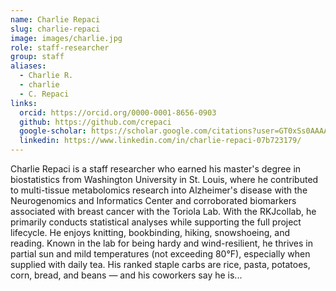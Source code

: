 ```yaml
---
name: Charlie Repaci
slug: charlie-repaci
image: images/charlie.jpg
role: staff-researcher
group: staff
aliases:
  - Charlie R.
  - charlie
  - C. Repaci
links:
  orcid: https://orcid.org/0000-0001-8656-0903 
  github: https://github.com/crepaci
  google-scholar: https://scholar.google.com/citations?user=GT0xSs0AAAAJ&hl=en
  linkedin: https://www.linkedin.com/in/charlie-repaci-07b723179/
---
```


Charlie Repaci is a staff researcher who earned his master's degree in biostatistics from Washington University in St. Louis, where he contributed to multi-tissue metabolomics research into Alzheimer's disease with the Neurogenomics and Informatics Center and corroborated biomarkers associated with breast cancer with the Toriola Lab. With the RKJcollab, he primarily conducts statistical analyses while supporting the full project lifecycle.
He enjoys knitting, bookbinding, hiking, snowshoeing, and reading. Known in the lab for being hardy and wind-resilient, he thrives in partial sun and mild temperatures (not exceeding 80°F), especially when supplied with daily tea. His ranked staple carbs are rice, pasta, potatoes, corn, bread, and beans — and his coworkers say he is...
